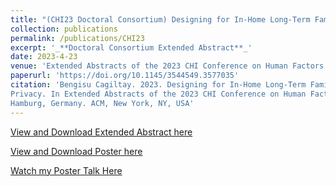 ```yaml
---
title: "(CHI23 Doctoral Consortium) Designing for In-Home Long-Term Family-Robot Interactions: Family Preferences, Connection-Making, and Privacy"
collection: publications
permalink: /publications/CHI23
excerpt: '_**Doctoral Consortium Extended Abstract**_'
date: 2023-4-23
venue: 'Extended Abstracts of the 2023 CHI Conference on Human Factors in Computing Systems'
paperurl: 'https://doi.org/10.1145/3544549.3577035'
citation: 'Bengisu Cagiltay. 2023. Designing for In-Home Long-Term Family-Robot Interactions: Family Preferences, Connection-Making, and
Privacy. In Extended Abstracts of the 2023 CHI Conference on Human Factors in Computing Systems (CHI EA 23), April 23–28, 2023,
Hamburg, Germany. ACM, New York, NY, USA'
---
```


[View and Download Extended Abstract here](https://bengisucagiltay.github.io/files/CHI23_DC_EA_BengisuCagiltay.pdf)



[View and Download Poster here](https://bengisucagiltay.github.io/files/CHI23-DC-Poster-grayscale_BengisuCagiltay.pdf)

[Watch my Poster Talk Here](https://youtu.be/GSLxBz3P49g)

